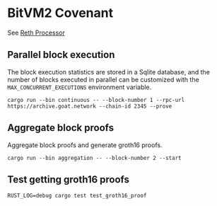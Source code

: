 # BitVM2 Covenant

See [Reth Processor](https://github.com/zkMIPS/reth-processor/blob/main/README.md)

## Parallel block execution

The block execution statistics are stored in a Sqlite database, and the number of blocks executed in parallel can be customized with the `MAX_CONCURRENT_EXECUTIONS` environment variable.

```shell
cargo run --bin continuous -- --block-number 1 --rpc-url https://archive.goat.network --chain-id 2345 --prove
```

## Aggregate block proofs

Aggregate block proofs and generate groth16 proofs.

```shell
cargo run --bin aggregation -- --block-number 2 --start
```

## Test getting groth16 proofs

```shell
RUST_LOG=debug cargo test test_groth16_proof
```
